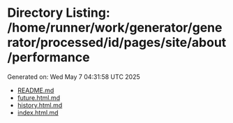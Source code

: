 # Directory Listing: /home/runner/work/generator/generator/processed/id/pages/site/about/performance
Generated on: Wed May  7 04:31:58 UTC 2025

- [README.md](README.md)
- [future.html.md](future.html.md)
- [history.html.md](history.html.md)
- [index.html.md](index.html.md)
